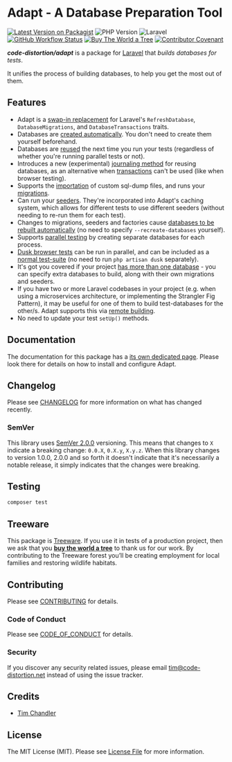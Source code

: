 # Adapt - A Database Preparation Tool

[![Latest Version on Packagist](https://img.shields.io/packagist/v/code-distortion/adapt.svg?style=flat-square)](https://packagist.org/packages/code-distortion/adapt)
![PHP Version](https://img.shields.io/badge/PHP-7.0%20to%208.1-blue?style=flat-square)
![Laravel](https://img.shields.io/badge/laravel-5.1+%2C%206%2C%207%2C%208%20%26%209-blue?style=flat-square)
[![GitHub Workflow Status](https://img.shields.io/github/workflow/status/code-distortion/adapt/branch-master-tests?label=tests&style=flat-square)](https://github.com/code-distortion/adapt/actions)
[![Buy The World a Tree](https://img.shields.io/badge/treeware-%F0%9F%8C%B3-lightgreen?style=flat-square)](https://plant.treeware.earth/code-distortion/adapt)
[![Contributor Covenant](https://img.shields.io/badge/contributor%20covenant-v2.1%20adopted-ff69b4.svg?style=flat-square)](.github/CODE_OF_CONDUCT.md)



***code-distortion/adapt*** is a package for [Laravel](https://laravel.com/) that *builds databases for tests*.

It unifies the process of building databases, to help you get the most out of them.



## Features

- Adapt is a [swap-in replacement](https://code-distortion.net/packages/adapt/usage/) for Laravel's `RefreshDatabase`, `DatabaseMigrations`, and `DatabaseTransactions` traits.
- Databases are [created automatically](https://code-distortion.net/packages/adapt/building-a-database/). You don't need to create them yourself beforehand.
- Databases are [reused](https://code-distortion.net/packages/adapt/reusing-databases/) the next time you run your tests (regardless of whether you're running parallel tests or not).
- Introduces a new (experimental) [journaling method](https://code-distortion.net/packages/adapt/reusing-databases/#journaling) for reusing databases, as an alternative when [transactions](https://code-distortion.net/packages/adapt/reusing-databases/#transactions) can't be used (like when browser testing).
- Supports the [importation](https://code-distortion.net/packages/adapt/building-a-database/#imports) of custom sql-dump files, and runs your [migrations](https://code-distortion.net/packages/adapt/building-a-database/#migrations).
- Can run your [seeders](https://code-distortion.net/packages/adapt/building-a-database/#seeders). They're incorporated into Adapt's caching system, which allows for different tests to use different seeders (without needing to re-run them for each test).
- Changes to migrations, seeders and factories cause [databases to be rebuilt automatically](https://code-distortion.net/packages/adapt/building-a-database/#rebuilding-your-database) (no need to specify `--recreate-databases` yourself).
- Supports [parallel testing](https://code-distortion.net/packages/adapt/parallel-testing/) by creating separate databases for each process.
- [Dusk browser tests](https://code-distortion.net/packages/adapt/browser-testing/) can be run in parallel, and can be included as a [normal test-suite](https://code-distortion.net/packages/adapt/browser-testing/#browser-tests-as-a-test-suite) (no need to run `php artisan dusk` separately).
- It's got you covered if your project [has more than one database](https://code-distortion.net/packages/adapt/building-a-database/#building-extra-databases) - you can specify extra databases to build, along with their own migrations and seeders.
- If you have two or more Laravel codebases in your project (e.g. when using a microservices architecture, or implementing the Strangler Fig Pattern), it may be useful for one of them to build test-databases for the other/s. Adapt supports this via [remote building](https://code-distortion.net/packages/adapt/remote-databases/#building-databases-remotely).
- No need to update your test `setUp()` methods.



## Documentation

The documentation for this package has a [its own dedicated page](https://code-distortion.net/packages/adapt). Please look there for details on how to install and configure Adapt.



## Changelog

Please see [CHANGELOG](CHANGELOG.md) for more information on what has changed recently.



### SemVer

This library uses [SemVer 2.0.0](https://semver.org/) versioning. This means that changes to `X` indicate a breaking change: `0.0.X`, `0.X.y`, `X.y.z`. When this library changes to version 1.0.0, 2.0.0 and so forth it doesn't indicate that it's necessarily a notable release, it simply indicates that the changes were breaking.



## Testing

``` bash
composer test
```



## Treeware

This package is [Treeware](https://treeware.earth). If you use it in tests of a production project, then we ask that you [**buy the world a tree**](https://plant.treeware.earth/code-distortion/adapt) to thank us for our work. By contributing to the Treeware forest you’ll be creating employment for local families and restoring wildlife habitats.



## Contributing

Please see [CONTRIBUTING](.github/CONTRIBUTING.md) for details.



### Code of Conduct

Please see [CODE_OF_CONDUCT](.github/CODE_OF_CONDUCT.md) for details.



### Security

If you discover any security related issues, please email tim@code-distortion.net instead of using the issue tracker.



## Credits

- [Tim Chandler](https://github.com/code-distortion)



## License

The MIT License (MIT). Please see [License File](LICENSE.md) for more information.
